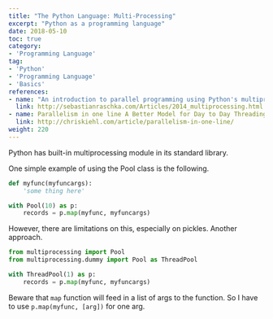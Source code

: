 ```yaml
---
title: "The Python Language: Multi-Processing"
excerpt: "Python as a programming language"
date: 2018-05-10
toc: true
category:
- 'Programming Language'
tag:
- 'Python'
- 'Programming Language'
- 'Basics'
references:
- name: "An introduction to parallel programming using Python's multiprocessing module"
  link: http://sebastianraschka.com/Articles/2014_multiprocessing.html
- name: Parallelism in one line A Better Model for Day to Day Threading Tasks
  link: http://chriskiehl.com/article/parallelism-in-one-line/
weight: 220
---
```



Python has built-in multiprocessing module in its standard library.

One simple example of using the Pool class is the following.

```python
def myfunc(myfuncargs):
    'some thing here'

with Pool(10) as p:
    records = p.map(myfunc, myfuncargs)
```

However, there are limitations on this, especially on pickles. Another approach.

```python
from multiprocessing import Pool
from multiprocessing.dummy import Pool as ThreadPool

with ThreadPool(1) as p:
    records = p.map(myfunc, myfuncargs)
```

Beware that `map` function will feed in a list of args to the function. So I have to use `p.map(myfunc, [arg])` for one arg.


